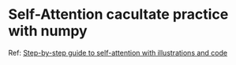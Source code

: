# Self-Attention cacultate practice with numpy
Ref: [Step-by-step guide to self-attention with illustrations and code](https://towardsdatascience.com/illustrated-self-attention-2d627e33b20a#570c)
